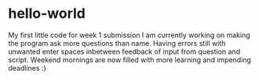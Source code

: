 # hello-world
My first little code for week 1 submission
I am currently working on making the program ask more questions than name. Having errors still with unwanted enter spaces inbetween feedback of input from question and script. Weekend mornings are now filled with more learning and impending deadlines :)

